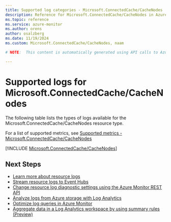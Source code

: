 ```yaml
---
title: Supported log categories - Microsoft.ConnectedCache/CacheNodes
description: Reference for Microsoft.ConnectedCache/CacheNodes in Azure Monitor Logs.
ms.topic: reference
ms.service: azure-monitor
ms.author: orens
author: osalzberg
ms.date: 11/19/2024
ms.custom: Microsoft.ConnectedCache/CacheNodes, naam

# NOTE:  This content is automatically generated using API calls to Azure. Any edits made on these files will be overwritten in the next run of the script. 

---
```





# Supported logs for Microsoft.ConnectedCache/CacheNodes  
The following table lists the types of logs available for the Microsoft.ConnectedCache/CacheNodes resource type.
  
  
  
For a list of supported metrics, see [Supported metrics - Microsoft.ConnectedCache/CacheNodes](../supported-metrics/microsoft-connectedcache-cachenodes-metrics.md)  
  

  
[!INCLUDE [Microsoft.ConnectedCache/CacheNodes](~/reusable-content/ce-skilling/azure/includes/azure-monitor/reference/logs/microsoft-connectedcache-cachenodes-logs-include.md)]  
  

## Next Steps

* [Learn more about resource logs](/azure/azure-monitor/essentials/platform-logs-overview)
* [Stream resource logs to Event Hubs](/azure/azure-monitor/essentials/resource-logs#send-to-azure-event-hubs)
* [Change resource log diagnostic settings using the Azure Monitor REST API](/rest/api/monitor/diagnosticsettings)
* [Analyze logs from Azure storage with Log Analytics](/azure/azure-monitor/essentials/resource-logs#send-to-log-analytics-workspace)
* [Optimize log queries in Azure Monitor](/azure/azure-monitor/logs/query-optimization)
* [Aggregate data in a Log Analytics workspace by using summary rules (Preview)](/azure/azure-monitor/logs/summary-rules)